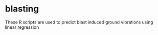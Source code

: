 # blasting
These R scripts are used to predict blast induced ground vibrations using linear regression
